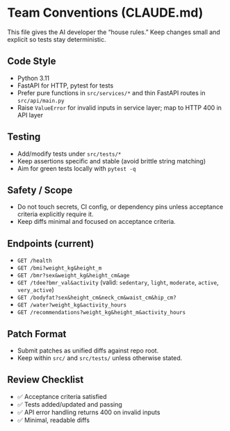 # Team Conventions (CLAUDE.md)

This file gives the AI developer the “house rules.” Keep changes small and explicit so tests stay deterministic.

## Code Style
- Python 3.11
- FastAPI for HTTP, pytest for tests
- Prefer pure functions in `src/services/*` and thin FastAPI routes in `src/api/main.py`
- Raise `ValueError` for invalid inputs in service layer; map to HTTP 400 in API layer

## Testing
- Add/modify tests under `src/tests/*`
- Keep assertions specific and stable (avoid brittle string matching)
- Aim for green tests locally with `pytest -q`

## Safety / Scope
- Do not touch secrets, CI config, or dependency pins unless acceptance criteria explicitly require it.
- Keep diffs minimal and focused on acceptance criteria.

## Endpoints (current)
- `GET /health`
- `GET /bmi?weight_kg&height_m`
- `GET /bmr?sex&weight_kg&height_cm&age`
- `GET /tdee?bmr_val&activity` (valid: `sedentary`, `light`, `moderate`, `active`, `very_active`)
- `GET /bodyfat?sex&height_cm&neck_cm&waist_cm&hip_cm?`
- `GET /water?weight_kg&activity_hours`
- `GET /recommendations?weight_kg&height_m&activity_hours`

## Patch Format
- Submit patches as unified diffs against repo root.
- Keep within `src/` and `src/tests/` unless otherwise stated.

## Review Checklist
- ✅ Acceptance criteria satisfied
- ✅ Tests added/updated and passing
- ✅ API error handling returns 400 on invalid inputs
- ✅ Minimal, readable diffs
